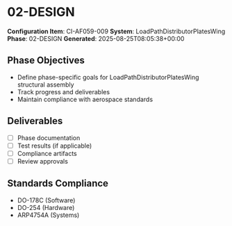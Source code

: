 # 02-DESIGN

**Configuration Item**: CI-AF059-009
**System**: LoadPathDistributorPlatesWing
**Phase**: 02-DESIGN
**Generated**: 2025-08-25T08:05:38+00:00

## Phase Objectives
- Define phase-specific goals for LoadPathDistributorPlatesWing structural assembly
- Track progress and deliverables
- Maintain compliance with aerospace standards

## Deliverables
- [ ] Phase documentation
- [ ] Test results (if applicable)
- [ ] Compliance artifacts
- [ ] Review approvals

## Standards Compliance
- DO-178C (Software)
- DO-254 (Hardware)
- ARP4754A (Systems)

